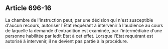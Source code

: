 Article 696-16
----
La chambre de l'instruction peut, par une décision qui n'est susceptible d'aucun
recours, autoriser l'Etat requérant à intervenir à l'audience au cours de
laquelle la demande d'extradition est examinée, par l'intermédiaire d'une
personne habilitée par ledit Etat à cet effet. Lorsque l'Etat requérant est
autorisé à intervenir, il ne devient pas partie à la procédure.
